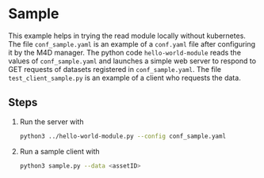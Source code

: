 # Sample

This example helps in trying the read module locally without kubernetes.
The file `conf_sample.yaml` is an example of a `conf.yaml` file after configuring it by the M4D manager.
The python code `hello-world-module` reads the values of `conf_sample.yaml` and launches a simple web server to respond to GET requests of datasets registered in `conf_sample.yaml`.
The file `test_client_sample.py` is an example of a client who requests the data.

## Steps

1. Run the server with
    ```bash
    python3 ../hello-world-module.py --config conf_sample.yaml
    ```
1. Run a sample client with
    ```bash
    python3 sample.py --data <assetID>
    ```
